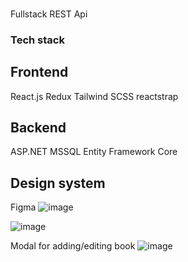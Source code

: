 ###
Fullstack REST Api

### Tech stack

## Frontend
React.js
Redux
Tailwind
SCSS
reactstrap

## Backend
ASP.NET
MSSQL
Entity Framework Core

## Design system
Figma
![image](https://user-images.githubusercontent.com/70579640/145084733-2c969b93-bf80-4c80-b87f-9644243b9395.png)


![image](https://user-images.githubusercontent.com/70579640/145084701-2a6c5c89-2a2e-43de-93ee-ad221abd763f.png)

Modal for adding/editing book
![image](https://user-images.githubusercontent.com/70579640/145084795-7e899030-8b5c-4dd5-8a15-993027a37ae2.png)
